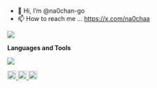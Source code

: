 - 👋 Hi, I’m @na0chan-go
- 📫 How to reach me ... https://x.com/na0chaa

![](https://github-readme-stats.vercel.app/api/top-langs?username=na0chan-go&show_icons=true&locale=en&layout=compact)

**Languages and Tools**

![](https://skillicons.dev/icons?i=go,dart,flutter,docker,kubernetes,terraform,gcp)

<p align="left">
  <a href="https://github.com/na0chan-go">
    <img height="20" src="https://komarev.com/ghpvc/?username=na0chan-go" />
  </a>
  <a href="https://github.com/na0chan-go">
    <img height="20" src="https://img.shields.io/github/followers/na0chan-go?label=follow&logo=github&style=flat" />
  </a>
  <a href="https://zenn.dev/nn19960218">
    <img height="20" src="https://badgen.org/img/zenn/nn19960218/articles?style=plastic" />
  </a>
</p>


<!---
na0chan-go/na0chan-go is a ✨ special ✨ repository because its `README.md` (this file) appears on your GitHub profile.
You can click the Preview link to take a look at your changes.
--->
